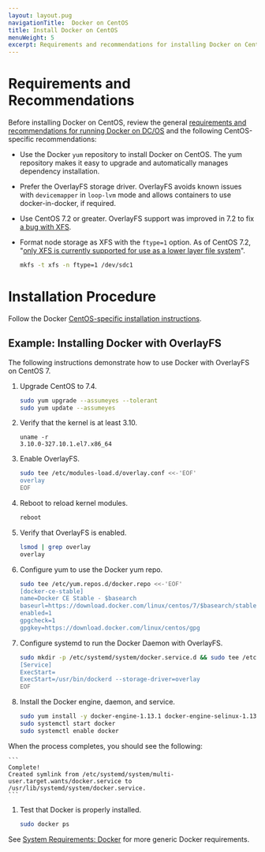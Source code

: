 ```yaml
---
layout: layout.pug
navigationTitle:  Docker on CentOS
title: Install Docker on CentOS
menuWeight: 5
excerpt: Requirements and recommendations for installing Docker on CentOS
---
```


# Requirements and Recommendations

Before installing Docker on CentOS, review the general [requirements and recommendations for running Docker on DC/OS][1] and the following CentOS-specific recommendations:

* Use the Docker `yum` repository to install Docker on CentOS. The yum repository makes it easy to upgrade and automatically manages dependency installation.

* Prefer the OverlayFS storage driver. OverlayFS avoids known issues with `devicemapper` in `loop-lvm` mode and allows containers to use docker-in-docker, if required.

* Use CentOS 7.2 or greater. OverlayFS support was improved in 7.2 to fix <a href="https://github.com/docker/docker/issues/10294" target="_blank">a bug with XFS</a>.

* Format node storage as XFS with the `ftype=1` option. As of CentOS 7.2, "<a href="https://access.redhat.com/documentation/en-US/Red_Hat_Enterprise_Linux/7/html/7.2_Release_Notes/technology-preview-file_systems.html" target="_blank">only XFS is currently supported for use as a lower layer file system</a>".

  ```bash
  mkfs -t xfs -n ftype=1 /dev/sdc1
  ```

# Installation Procedure

Follow the Docker <a href="https://docs.docker.com/engine/installation/linux/centos/" target="_blank">CentOS-specific installation instructions</a>.


## Example: Installing Docker with OverlayFS

The following instructions demonstrate how to use Docker with OverlayFS on CentOS 7.

1.  Upgrade CentOS to 7.4.

    ```bash
    sudo yum upgrade --assumeyes --tolerant
    sudo yum update --assumeyes
    ```

1.  Verify that the kernel is at least 3.10.

    ```
    uname -r
    3.10.0-327.10.1.el7.x86_64
    ```

1.  Enable OverlayFS.

    ```bash
    sudo tee /etc/modules-load.d/overlay.conf <<-'EOF'
    overlay
    EOF
    ```

1.  Reboot to reload kernel modules.

    ```bash
    reboot
    ```

1.  Verify that OverlayFS is enabled.

    ```bash
    lsmod | grep overlay
    overlay
    ```

1.  Configure yum to use the Docker yum repo.

    ```bash
    sudo tee /etc/yum.repos.d/docker.repo <<-'EOF'
    [docker-ce-stable]
    name=Docker CE Stable - $basearch
    baseurl=https://download.docker.com/linux/centos/7/$basearch/stable
    enabled=1
    gpgcheck=1
    gpgkey=https://download.docker.com/linux/centos/gpg
    ```

1.  Configure systemd to run the Docker Daemon with OverlayFS.

    ```bash
    sudo mkdir -p /etc/systemd/system/docker.service.d && sudo tee /etc/systemd/system/docker.service.d/override.conf <<- EOF
    [Service]
    ExecStart=
    ExecStart=/usr/bin/dockerd --storage-driver=overlay
    EOF
    ```

1.  Install the Docker engine, daemon, and service.

    ```bash
    sudo yum install -y docker-engine-1.13.1 docker-engine-selinux-1.13.1
    sudo systemctl start docker
    sudo systemctl enable docker
    ```

When the process completes, you should see the following:

    ```
    Complete!
    Created symlink from /etc/systemd/system/multi-user.target.wants/docker.service to /usr/lib/systemd/system/docker.service.
    ```

1. Test that Docker is properly installed.

    ```bash
    sudo docker ps
    ```

See [System Requirements: Docker][1] for more generic Docker requirements.

[1]: /1.11/installing/ent/custom/system-requirements/#docker
